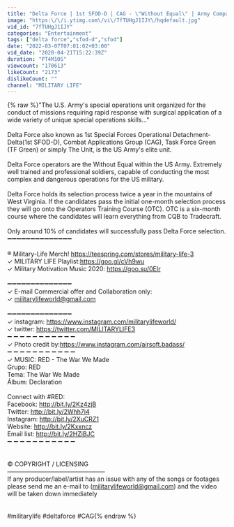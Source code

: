 ```yaml
---
title: "Delta Force | 1st SFOD-D | CAG - \"Without Equal\" | Army Compartmented Element"
image: "https:\/\/i.ytimg.com\/vi\/7fTUHgJ1IJY\/hqdefault.jpg"
vid_id: "7fTUHgJ1IJY"
categories: "Entertainment"
tags: ["delta force","sfod-d","sfod"]
date: "2022-03-07T07:01:02+03:00"
vid_date: "2020-04-21T15:22:39Z"
duration: "PT4M10S"
viewcount: "170613"
likeCount: "2173"
dislikeCount: ""
channel: "MILITARY LIFE"
---
```

{% raw %}&quot;The U.S. Army's special operations unit organized for the conduct of missions requiring rapid response with surgical application of a wide variety of unique special operations skills...&quot;<br /><br />Delta Force also known as 1st Special Forces Operational Detachment-Delta(1st SFOD-D), Combat Applications Group (CAG), Task Force Green (TF Green) or simply The Unit, is the US Army's elite unit.<br /><br />Delta Force operators are the Without Equal within the US Army. Extremely well trained and professional soldiers, capable of conducting the most complex and dangerous operations for the US military.<br /><br />Delta Force holds its selection process twice a year in the mountains of West Virginia. If the candidates pass the initial one-month selection process they will go onto the Operators Training Course (OTC). OTC is a six-month course where the candidates will learn everything from CQB to Tradecraft.<br /><br />Only around 10% of candidates will successfully pass Delta Force selection.<br />➖➖➖➖➖➖➖➖➖➖➖➖➖➖<br /><br />® Military-Life Merch! <a rel="nofollow" target="blank" href="https://teespring.com/stores/military-life-3">https://teespring.com/stores/military-life-3</a><br />✓ MILITARY LIFE Playlist:<a rel="nofollow" target="blank" href="https://goo.gl/cVh9wu">https://goo.gl/cVh9wu</a><br />✓ Military Motivation Music 2020: <a rel="nofollow" target="blank" href="https://goo.su/0EIr">https://goo.su/0EIr</a><br /><br />➖➖➖➖➖➖➖➖➖➖➖➖➖➖<br />✓ E-mail Commercial offer and Collaboration only:<br />✓ militarylifeworld@gmail.com<br /><br />➖➖➖➖➖➖➖➖➖➖➖➖➖➖<br />✓ instagram: <a rel="nofollow" target="blank" href="https://www.instagram.com/militarylifeworld/">https://www.instagram.com/militarylifeworld/</a><br />✓ twitter: <a rel="nofollow" target="blank" href="https://twitter.com/MILITARYLIFE3">https://twitter.com/MILITARYLIFE3</a><br />➖ ➖ ➖ ➖ ➖ ➖ ➖ ➖ ➖ ➖ ➖<br />✓ Photo credit by:<a rel="nofollow" target="blank" href="https://www.instagram.com/airsoft.badass/">https://www.instagram.com/airsoft.badass/</a><br />➖ ➖ ➖ ➖ ➖ ➖ ➖ ➖ ➖ ➖ ➖<br />✓ MUSIC: RED - The War We Made<br />Grupo: RED<br />Tema: The War We Made<br />Álbum: Declaration<br /><br />Connect with #RED:<br />Facebook: <a rel="nofollow" target="blank" href="http://bit.ly/2Kz4zjB">http://bit.ly/2Kz4zjB</a><br />Twitter: <a rel="nofollow" target="blank" href="http://bit.ly/2Whh7i4">http://bit.ly/2Whh7i4</a><br />Instagram: <a rel="nofollow" target="blank" href="http://bit.ly/2XuCRZ1">http://bit.ly/2XuCRZ1</a><br />Website: <a rel="nofollow" target="blank" href="http://bit.ly/2Kxxncz">http://bit.ly/2Kxxncz</a><br />Email list: <a rel="nofollow" target="blank" href="http://bit.ly/2HZiBJC">http://bit.ly/2HZiBJC</a><br />➖ ➖ ➖ ➖ ➖ ➖ ➖ ➖ ➖ ➖ ➖<br /><br /><br />© COPYRIGHT / LICENSING<br />————————————————<br />If any producer/label/artist has an issue with any of the songs or footages please send me an e-mail to (militarylifeworld@gmail.com) and the video will be taken down immediately<br /><br /><br />#militarylife #deltaforce #CAG{% endraw %}
